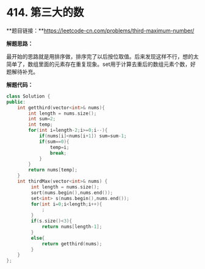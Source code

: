 # 414. 第三大的数

**题目链接：**https://leetcode-cn.com/problems/third-maximum-number/

**解题思路：**

最开始的思路就是用排序做，排序完了以后按位取值。后来发现这样不行，想的太简单了，数组里面的元素存在重复现象。set用于计算去重后的数组元素个数，好题解待补充。

**解题代码：**

```c++
class Solution {
public:
    int getthird(vector<int>& nums){
        int length = nums.size();
        int sum=2;
        int temp;
        for(int i=length-2;i>=0;i--){
            if(nums[i]<nums[i+1]) sum=sum-1;
            if(sum==0){
                temp=i;
                break;
            }
        }
        return nums[temp];
    }
    int thirdMax(vector<int>& nums) {
         int length = nums.size();
         sort(nums.begin(),nums.end());
         set<int> s(nums.begin(),nums.end());
         for(int i=0;i<length;i++){
             ;
         }
         if(s.size()<3){
             return nums[length-1];
         }
         else{
             return getthird(nums);
         }
    }
};
```

